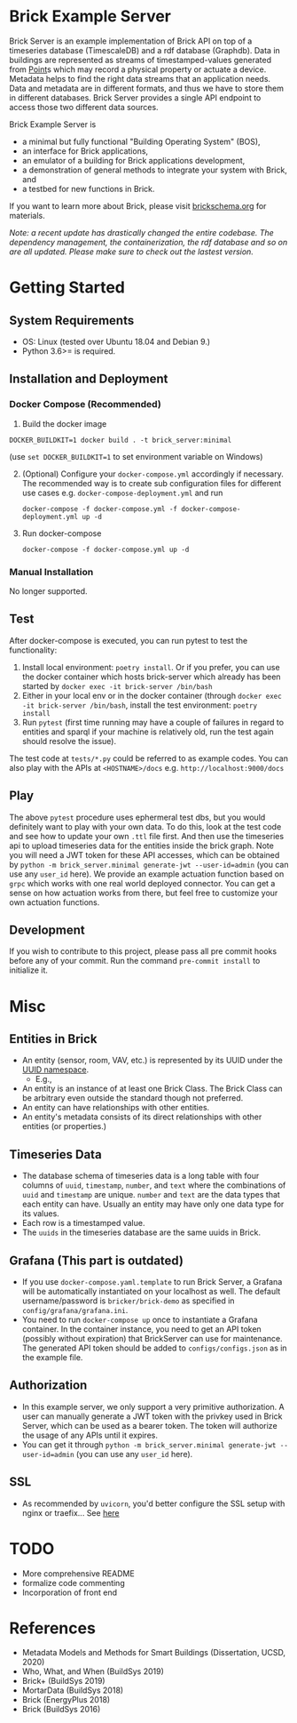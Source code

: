 # Brick Example Server

Brick Server is an example implementation of Brick API on top of a timeseries database (TimescaleDB) and a rdf database (Graphdb). Data in buildings are represented as streams of timestamped-values generated from [Point](http://brickschema.org/schema/1.2/Brick#Point)s which may record a physical property or actuate a device. Metadata helps to find the right data streams that an application needs. Data and metadata are in different formats, and thus we have to store them in different databases. Brick Server provides a single API endpoint to access those two different data sources.

Brick Example Server is
- a minimal but fully functional "Building Operating System" (BOS),
- an interface for Brick applications,
- an emulator of a building for Brick applications development,
- a demonstration of general methods to integrate your system with Brick, and
- a testbed for new functions in Brick.

If you want to learn more about Brick, please visit [brickschema.org](https://brickschema.org) for materials.

*Note: a recent update has drastically changed the entire codebase. The dependency management, the containerization, the rdf database and so on are all updated. Please make sure to check out the lastest version.*


# Getting Started

## System Requirements
- OS: Linux (tested over Ubuntu 18.04 and Debian 9.)
- Python 3.6>= is required.

## Installation and Deployment

### Docker Compose (Recommended)

1. Build the docker image

`DOCKER_BUILDKIT=1 docker build . -t brick_server:minimal`

(use `set DOCKER_BUILDKIT=1` to set environment variable on Windows)

2. (Optional) Configure your `docker-compose.yml` accordingly if necessary. The recommended way is to create sub configuration files for different use cases e.g. `docker-compose-deployment.yml` and run

    `docker-compose -f docker-compose.yml -f docker-compose-deployment.yml up -d`
3. Run docker-compose

    `docker-compose -f docker-compose.yml up -d`



### Manual Installation
No longer supported.


## Test
After docker-compose is executed, you can run pytest to test the functionality:
1. Install local environment: `poetry install`. Or if you prefer, you can use the docker container which hosts brick-server which already has been started by `docker exec -it brick-server /bin/bash`
2. Either in your local env or in the docker container (through `docker exec -it brick-server /bin/bash`, install the test environment: `poetry install`
3. Run `pytest` (first time running may have a couple of failures in regard to entities and sparql if your machine is relatively old, run the test again should resolve the issue).

The test code at `tests/*.py` could be referred to as example codes. You can also play with the APIs at `<HOSTNAME>/docs` e.g. `http://localhost:9000/docs`

## Play

The above `pytest` procedure uses ephermeral test dbs, but you would definitely want to play with your own data. To do this, look at the test code and see how to update your own `.ttl` file first. And then use the timeseries api to upload timeseries data for the entities inside the brick graph. Note you will need a JWT token for these API accesses, which can be obtained by `python -m brick_server.minimal generate-jwt --user-id=admin` (you can use any `user_id` here). We provide an example actuation function based on `grpc` which works with one real world deployed connector. You can get a sense on how actuation works from there, but feel free to customize your own actuation functions.

## Development

If you wish to contribute to this project, please pass all pre commit hooks before any of your commit. Run the command `pre-commit install` to initialize it.

# Misc
## Entities in Brick
- An entity (sensor, room, VAV, etc.) is represented by its UUID under the [UUID namespace](https://tools.ietf.org/html/rfc4122).
    - E.g.,
- An entity is an instance of at least one Brick Class. The Brick Class can be arbitrary even outside the standard though not preferred.
- An entity can have relationships with other entities.
- An entity's metadata consists of its direct relationships with other entities (or properties.)

## Timeseries Data
- The database schema of timeseries data is a long table with four columns of `uuid`, `timestamp`, `number`, and `text` where the combinations of `uuid` and `timestamp` are unique. `number` and `text` are the data types that each entity can have. Usually an entity may have only one data type for its values.
- Each row is a timestamped value.
- The `uuids` in the timeseries database are the same uuids in Brick.

## Grafana (This part is outdated)
- If you use `docker-compose.yaml.template` to run Brick Server, a Grafana will be automatically instantiated on your localhost as well. The default username/password is `bricker/brick-demo` as specified in `config/grafana/grafana.ini`.
- You need to run `docker-compose up` once to instantiate a Grafana container. In the container instance, you need to get an API token (possibly without expiration) that BrickServer can use for maintenance. The generated API token should be added to `configs/configs.json` as in the example file.

## Authorization
- In this example server, we only support a very primitive authorization. A user can manually generate a JWT token with the privkey used in Brick Server, which can be used as a bearer token. The token will authorize the usage of any APIs until it expires.
- You can get it through `python -m brick_server.minimal generate-jwt --user-id=admin` (you can use any `user_id` here).

## SSL
- As recommended by `uvicorn`, you'd better configure the SSL setup with nginx or traefix... See [here](https://www.uvicorn.org/deployment/#running-behind-nginx)

# TODO
- More comprehensive README
- formalize code commenting
- Incorporation of front end

# References
- Metadata Models and Methods for Smart Buildings (Dissertation, UCSD, 2020)
- Who, What, and When (BuildSys 2019)
- Brick+ (BuildSys 2019)
- MortarData (BuildSys 2018)
- Brick (EnergyPlus 2018)
- Brick (BuildSys 2016)
